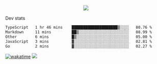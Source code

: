 <h3 align="center">
  <a href="https://github.com/spoopy2023">
      <img src="https://github-profile-trophy.vercel.app/?username=Spoopy2023&no-bg=true&no-frame=true">
  </a>
</h3>

Dev stats
<!--START_SECTION:waka-->

```txt
TypeScript   1 hr 46 mins    ████████████████████▒░░░░   80.76 %
Markdown     11 mins         ██▒░░░░░░░░░░░░░░░░░░░░░░   08.99 %
Other        6 mins          █▒░░░░░░░░░░░░░░░░░░░░░░░   05.00 %
JavaScript   3 mins          ▓░░░░░░░░░░░░░░░░░░░░░░░░   02.81 %
Go           2 mins          ▓░░░░░░░░░░░░░░░░░░░░░░░░   02.27 %
```

<!--END_SECTION:waka-->
[![wakatime](https://wakatime.com/badge/user/018ece4c-ff65-47b1-86a2-26e4e720c978.svg)](https://wakatime.com/@mac_g)
<img src="https://camo.githubusercontent.com/935c1e1091fb0ce9d975d06263ed4bc014721cd7e52b557f59b07c85da01afe3/68747470733a2f2f6b6f6d617265762e636f6d2f67687076632f3f757365726e616d653d5843726166744d616e3532266c6162656c3d566965777326636f6c6f723d626c7565267374796c653d706c6173746963">
